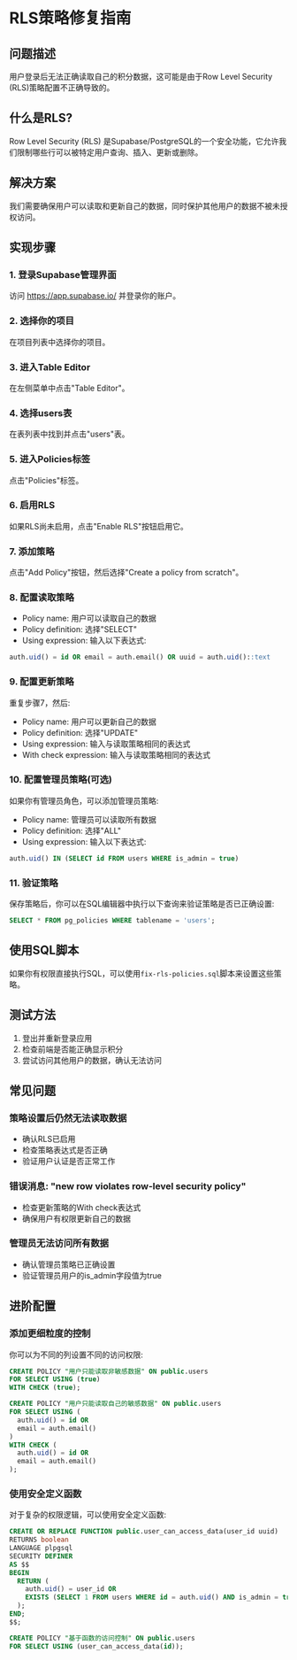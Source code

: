 # RLS策略修复指南

## 问题描述
用户登录后无法正确读取自己的积分数据，这可能是由于Row Level Security (RLS)策略配置不正确导致的。

## 什么是RLS?
Row Level Security (RLS) 是Supabase/PostgreSQL的一个安全功能，它允许我们限制哪些行可以被特定用户查询、插入、更新或删除。

## 解决方案
我们需要确保用户可以读取和更新自己的数据，同时保护其他用户的数据不被未授权访问。

## 实现步骤

### 1. 登录Supabase管理界面
访问 https://app.supabase.io/ 并登录你的账户。

### 2. 选择你的项目
在项目列表中选择你的项目。

### 3. 进入Table Editor
在左侧菜单中点击"Table Editor"。

### 4. 选择users表
在表列表中找到并点击"users"表。

### 5. 进入Policies标签
点击"Policies"标签。

### 6. 启用RLS
如果RLS尚未启用，点击"Enable RLS"按钮启用它。

### 7. 添加策略
点击"Add Policy"按钮，然后选择"Create a policy from scratch"。

### 8. 配置读取策略
- Policy name: 用户可以读取自己的数据
- Policy definition: 选择"SELECT"
- Using expression: 输入以下表达式:
```sql
auth.uid() = id OR email = auth.email() OR uuid = auth.uid()::text
```

### 9. 配置更新策略
重复步骤7，然后:
- Policy name: 用户可以更新自己的数据
- Policy definition: 选择"UPDATE"
- Using expression: 输入与读取策略相同的表达式
- With check expression: 输入与读取策略相同的表达式

### 10. 配置管理员策略(可选)
如果你有管理员角色，可以添加管理员策略:
- Policy name: 管理员可以读取所有数据
- Policy definition: 选择"ALL"
- Using expression: 输入以下表达式:
```sql
auth.uid() IN (SELECT id FROM users WHERE is_admin = true)
```

### 11. 验证策略
保存策略后，你可以在SQL编辑器中执行以下查询来验证策略是否已正确设置:
```sql
SELECT * FROM pg_policies WHERE tablename = 'users';
```

## 使用SQL脚本
如果你有权限直接执行SQL，可以使用`fix-rls-policies.sql`脚本来设置这些策略。

## 测试方法
1. 登出并重新登录应用
2. 检查前端是否能正确显示积分
3. 尝试访问其他用户的数据，确认无法访问

## 常见问题

### 策略设置后仍然无法读取数据
- 确认RLS已启用
- 检查策略表达式是否正确
- 验证用户认证是否正常工作

### 错误消息: "new row violates row-level security policy"
- 检查更新策略的With check表达式
- 确保用户有权限更新自己的数据

### 管理员无法访问所有数据
- 确认管理员策略已正确设置
- 验证管理员用户的is_admin字段值为true

## 进阶配置

### 添加更细粒度的控制
你可以为不同的列设置不同的访问权限:

```sql
CREATE POLICY "用户只能读取非敏感数据" ON public.users
FOR SELECT USING (true)
WITH CHECK (true);

CREATE POLICY "用户只能读取自己的敏感数据" ON public.users
FOR SELECT USING (
  auth.uid() = id OR
  email = auth.email()
)
WITH CHECK (
  auth.uid() = id OR
  email = auth.email()
);
```

### 使用安全定义函数
对于复杂的权限逻辑，可以使用安全定义函数:

```sql
CREATE OR REPLACE FUNCTION public.user_can_access_data(user_id uuid)
RETURNS boolean
LANGUAGE plpgsql
SECURITY DEFINER
AS $$
BEGIN
  RETURN (
    auth.uid() = user_id OR
    EXISTS (SELECT 1 FROM users WHERE id = auth.uid() AND is_admin = true)
  );
END;
$$;

CREATE POLICY "基于函数的访问控制" ON public.users
FOR SELECT USING (user_can_access_data(id));
